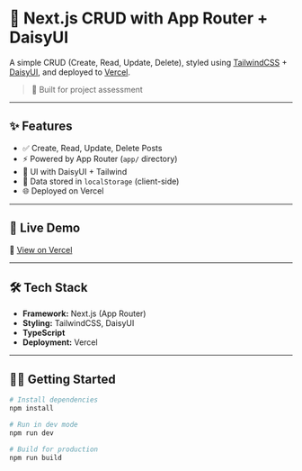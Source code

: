# 📝 Next.js CRUD with App Router + DaisyUI

A simple CRUD (Create, Read, Update, Delete), styled using [TailwindCSS](https://tailwindcss.com/) + [DaisyUI](https://daisyui.com/), and deployed to [Vercel](https://vercel.com).

> 🔧 Built for project assessment

---

## ✨ Features

- ✅ Create, Read, Update, Delete Posts
- ⚡ Powered by App Router (`app/` directory)
- 🎨 UI with DaisyUI + Tailwind
- 💾 Data stored in `localStorage` (client-side)
- 🌐 Deployed on Vercel

---

## 🚀 Live Demo

🔗 [View on Vercel](https://nextjs-crud-daisyui-host.vercel.app/)

---

## 🛠️ Tech Stack

- **Framework:** Next.js (App Router)
- **Styling:** TailwindCSS, DaisyUI
- **TypeScript**
- **Deployment:** Vercel

---

## 🧑‍💻 Getting Started

```bash
# Install dependencies
npm install

# Run in dev mode
npm run dev

# Build for production
npm run build
